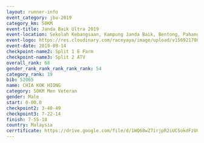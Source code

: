 ```yaml
---
layout: runner-info 
event_category: jbu-2019 
category_km: 50KM 
event-title: Janda Baik Ultra 2019 
event-location: Sekolah Kebangsaan, Kampung Janda Baik, Bentong, Pahang, Malaysia 
event-logo: https://res.cloudinary.com/raceyaya/image/upload/v1569217009/logo/janda-baik_vch1pc.jpg 
event-date: 2019-09-14 
checkpoint-name2: Split 1 E Farm 
checkpoint-name3: Split 2 ATV 
overall_rank: 68
gender_rank_rank_rank_rank_rank: 54
category_rank: 19
bib: 52065
name: CHIA KOK HIONG
category: 50KM Men Veteran
gender: Male
start: 0-00.0
checkpoint2: 3-40-49
checkpoint3: 7-22-14
finish: 7-55-18
country: Malaysia
cerrtificate: https://drive.google.com/file/d/1WQ68wZ7irjpR2iUC5okdFzUCRDC7tbAL/view?usp=sharing
---
```

